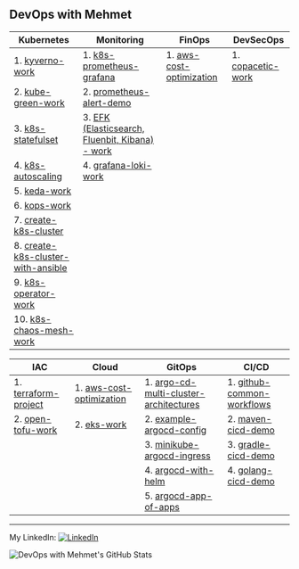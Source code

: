 ## DevOps with Mehmet

| Kubernetes | Monitoring | FinOps | DevSecOps |
| -------- | -------- | -------- |-------- |
| 1. [kyverno-work](https://github.com/mehmetmgrsl/kyverno-work) | 1. [k8s-prometheus-grafana](https://github.com/mehmetmgrsl/k8s-prometheus-grafana) | 1. [aws-cost-optimization](https://github.com/mehmetmgrsl/aws-cost-optimization) | 1. [copacetic-work](https://github.com/mehmetmgrsl/copacetic-work)
| 2. [kube-green-work](https://github.com/mehmetmgrsl/kube-green-work) | 2. [prometheus-alert-demo](https://github.com/mehmetmgrsl/prometheus-alert-demo) |  | 
| 3. [k8s-statefulset](https://github.com/mehmetmgrsl/k8s-statefulset) | 3. [EFK (Elasticsearch, Fluenbit, Kibana) - work](https://github.com/mehmetmgrsl/efk-work) | 
| 4. [k8s-autoscaling](https://github.com/mehmetmgrsl/k8s-autoscaling)| 4. [grafana-loki-work](https://github.com/mehmetmgrsl/grafana-loki-work) | | 
| 5. [keda-work](https://github.com/mehmetmgrsl/keda-work)|| | 
| 6. [kops-work](https://github.com/mehmetmgrsl/kops-work) |  |  | | 
| 7. [create-k8s-cluster](https://github.com/mehmetmgrsl/create-k8s-cluster) |  |  | | 
| 8. [create-k8s-cluster-with-ansible](https://github.com/mehmetmgrsl/create-k8s-cluster-with-ansible) |  |  | | 
| 9. [k8s-operator-work](https://github.com/mehmetmgrsl/k8s-operator-work) |   |  | | 
| 10. [k8s-chaos-mesh-work](https://github.com/mehmetmgrsl/k8s-chaos-mesh-work) |   |  | | 

| IAC | Cloud | GitOps | CI/CD |
| -------- | -------- | -------- | -------- |
| 1. [terraform-project](https://github.com/mehmetmgrsl/terraform-project) | 1. [aws-cost-optimization](https://github.com/mehmetmgrsl/aws-cost-optimization) | 1. [argo-cd-multi-cluster-architectures](https://github.com/mehmetmgrsl/argo-cd-multi-cluster-architectures) | 1. [github-common-workflows](https://github.com/mehmetmgrsl/github-common-workflows)|
| 2. [open-tofu-work](https://github.com/mehmetmgrsl/open-tofu-work) | 2. [eks-work](https://github.com/mehmetmgrsl/eks-work)  | 2. [example-argocd-config](https://github.com/mehmetmgrsl/example-argocd-config)| 2. [maven-cicd-demo](https://github.com/mehmetmgrsl/maven-cicd-demo) |
|  |  | 3. [minikube-argocd-ingress](https://github.com/mehmetmgrsl/minikube-argocd-ingress)| 3. [gradle-cicd-demo](https://github.com/mehmetmgrsl/gradle-cicd-demo)|
|  |  | 4. [argocd-with-helm](https://github.com/mehmetmgrsl/argocd-with-helm)| 4. [golang-cicd-demo](https://github.com/mehmetmgrsl/example-book-app)
|  |  | 5. [argocd-app-of-apps](https://github.com/mehmetmgrsl/argocd-app-of-apps)|

---

My LinkedIn:
[<img src="https://raw.githubusercontent.com/paulrobertlloyd/socialmediaicons/main/linkedin-16x16.png" alt="LinkedIn" class="linkedin-icon">](https://www.linkedin.com/in/mehmetmustafagursul/)

![DevOps with Mehmet's GitHub Stats](https://github-readme-stats.vercel.app/api?username=mehmetmgrsl&show_icons=true&theme=radical)



